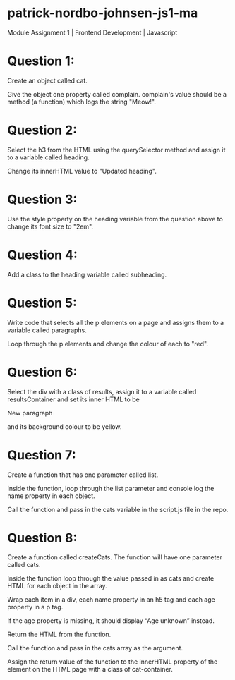 # patrick-nordbo-johnsen-js1-ma
Module Assignment 1 | Frontend Development | Javascript

# Question 1:

Create an object called cat.

Give the object one property called complain. complain's value should be a method (a function) which logs the string "Meow!".

# Question 2:

Select the h3 from the HTML using the querySelector method and assign it to a variable called heading.

Change its innerHTML value to "Updated heading".

# Question 3:

Use the style property on the heading variable from the question above to change its font size to "2em".

# Question 4:

Add a class to the heading variable called subheading.

# Question 5:

Write code that selects all the p elements on a page and assigns them to a variable called paragraphs.

Loop through the p elements and change the colour of each to "red".

# Question 6:

Select the div with a class of results, assign it to a variable called resultsContainer and set its inner HTML to be <p>New paragraph</p> and its background colour to be yellow.

# Question 7:

Create a function that has one parameter called list.

Inside the function, loop through the list parameter and console log the name property in each object.

Call the function and pass in the cats variable in the script.js file in the repo.

# Question 8:

Create a function called createCats. The function will have one parameter called cats.

Inside the function loop through the value passed in as cats and create HTML for each object in the array.

Wrap each item in a div, each name property in an h5 tag and each age property in a p tag.

If the age property is missing, it should display “Age unknown” instead.

Return the HTML from the function.

Call the function and pass in the cats array as the argument.

Assign the return value of the function to the innerHTML property of the element on the HTML page with a class of cat-container.